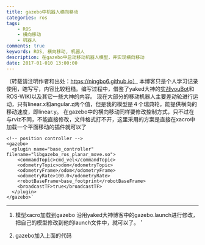 ```yaml
---
title: gazebo中机器人横向移动
categories: ros
tags: 
	- ROS
	- 横向移动
	- 机器人
comments: true
keywords: ROS, 横向移动, 机器人
description: 在gazebo中启动移动机器人模型，并实现横向移动
date: 2017-01-010 13:00:00
---
```

（转载请注明作者和出处：https://ningbo6.github.io）
本博客只是个人学习记录使用，瞎写写，内容比较粗糙。编写过程中，借鉴了yaked大神的[实战youBot](http://blog.csdn.net/yaked/article/details/51483531)和ROS-WIKI以及其它一些大神的内容。 
现在大部分的移动机器人主要差动轮进行运动，只有linear.x和angular.z两个值，但是我的模型是４个瑞典轮，能提供横向的移动速度，即linear.y。
在gazebo中的横向移动同样要修改控制方式，只不过在与rviz不同，不能直接修改，文件格式打不开，这里采用的方案是直接在xacro中加载一个平面移动的插件就可以了

    <!-- position controller -->
    <gazebo>
      <plugin name="base_controller" filename="libgazebo_ros_planar_move.so">
        <commandTopic>cmd_vel</commandTopic>
        <odometryTopic>odom</odometryTopic>
        <odometryFrame>/odom</odometryFrame>
        <odometryRate>100.0</odometryRate>
        <robotBaseFrame>base_footprint</robotBaseFrame>
        <broadcastTF>true</broadcastTF>
      </plugin>
    </gazebo>`

----------

 1. 模型xacro加载到gazebo
沿用yaked大神博客中的gazebo.launch进行修改，把自己的模型修改到他的launch文件中，就可以了。＇
 
 2. gazebo加入上面的代码